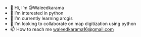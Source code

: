 - 👋 Hi, I’m @Waleedkarama
- 👀 I’m interested in python
- 🌱 I’m currently learning arcgis
- 💞️ I’m looking to collaborate on map digitization using python
- 📫 How to reach me waleedkarama16@gmail.com

<!---
Waleedkarama/Waleedkarama is a ✨ special ✨ repository because its `README.md` (this file) appears on your GitHub profile.
You can click the Preview link to take a look at your changes.
--->
